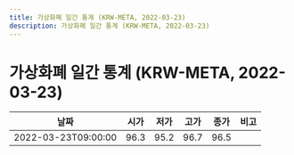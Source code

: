 ```yaml
---
title: 가상화폐 일간 통계 (KRW-META, 2022-03-23)
description: 가상화폐 일간 통계 (KRW-META, 2022-03-23)
---
```


가상화폐 일간 통계 (KRW-META, 2022-03-23)
===

|날짜|시가|저가|고가|종가|비고|
|--|--|--|--|--|--|
|2022-03-23T09:00:00|96.3|95.2|96.7|96.5|    |

